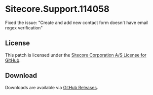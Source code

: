 # Sitecore.Support.114058
Fixed the issue: &quot;Create and add new contact form doesn't have email regex verification&quot;

## License  
This patch is licensed under the [Sitecore Corporation A/S License for GitHub](https://github.com/sitecoresupport/Sitecore.Support.114058/blob/master/LICENSE).  

## Download  
Downloads are available via [GitHub Releases](https://github.com/sitecoresupport/Sitecore.Support.114058/releases).  
